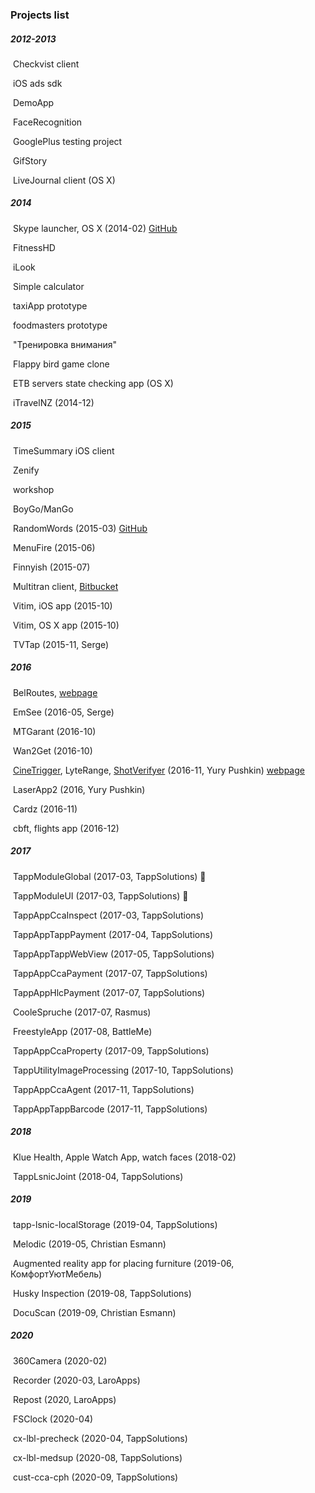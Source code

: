 ### Projects list

##### 2012-2013

​	Checkvist client

​	iOS ads sdk

​	DemoApp

​	FaceRecognition

​	GooglePlus testing project

​	GifStory

​	LiveJournal client (OS X)

##### 2014

​	Skype launcher, OS X (2014-02) [GitHub](https://github.com/fizzy871/SkypeLauncherOSX)

​	FitnessHD

​	iLook

​	Simple calculator

​	taxiApp prototype

​	foodmasters prototype

​	"Тренировка внимания"

​	Flappy bird game clone

​	ETB servers state checking app (OS X)

​	iTravelNZ (2014-12)

##### 2015

​	TimeSummary iOS client

​	Zenify

​	workshop

​	BoyGo/ManGo

​	RandomWords (2015-03) [GitHub](https://github.com/fizzy871/RandomWordsApp)

​	MenuFire (2015-06)

​	Finnyish (2015-07)

​	Multitran client, [Bitbucket](https://bitbucket.org/fizzy871/multitrantranslator)

​	Vitim, iOS app (2015-10)

​	Vitim, OS X app (2015-10)

​	TVTap (2015-11, Serge)

##### 2016

​	BelRoutes, [webpage](http://www.transimperial.by/press-centr/novosti-kompanii1/prilozhenie-belroutes.html)

​	EmSee (2016-05, Serge)

​	MTGarant (2016-10)

​	Wan2Get (2016-10)

​	[CineTrigger](https://apps.apple.com/app/id1262868812), LyteRange, [ShotVerifyer](https://apps.apple.com/app//id1120557638) (2016-11, Yury Pushkin) [webpage](http://shot-veryfier.com/)

​	LaserApp2 (2016, Yury Pushkin)

​	Cardz (2016-11)

​	cbft, flights app (2016-12)

##### 2017

​	TappModuleGlobal (2017-03, TappSolutions) 🧰

​	TappModuleUI (2017-03, TappSolutions) 🧰

​	TappAppCcaInspect (2017-03, TappSolutions)

​	TappAppTappPayment (2017-04, TappSolutions)

​	TappAppTappWebView (2017-05, TappSolutions)

​	TappAppCcaPayment (2017-07, TappSolutions)

​	TappAppHlcPayment (2017-07, TappSolutions)

​	CooleSpruche (2017-07, Rasmus)

​	FreestyleApp (2017-08, BattleMe)

​	TappAppCcaProperty (2017-09, TappSolutions)

​	TappUtilityImageProcessing (2017-10, TappSolutions)

​	TappAppCcaAgent (2017-11, TappSolutions)

​	TappAppTappBarcode (2017-11, TappSolutions)

##### 2018

​	Klue Health, Apple Watch App, watch faces (2018-02)

​	TappLsnicJoint (2018-04, TappSolutions)

##### 2019

​	tapp-lsnic-localStorage (2019-04, TappSolutions)

​	Melodic (2019-05, Christian Esmann)

​	Augmented reality app for placing furniture (2019-06, КомфортУютМебель)

​	Husky Inspection (2019-08, TappSolutions)

​	DocuScan (2019-09, Christian Esmann)

##### 2020

​	360Camera (2020-02)

​	Recorder (2020-03, LaroApps)

​	Repost (2020, LaroApps)

​	FSClock (2020-04)

​	cx-lbl-precheck (2020-04, TappSolutions)

​	cx-lbl-medsup (2020-08, TappSolutions)

​	cust-cca-cph (2020-09, TappSolutions)	